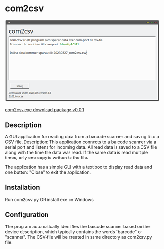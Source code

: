 # com2csv

![com2csv screenshot](Screenshot_20230327_183841.png)

[com2csv.exe download package v0.0.1](https://github.com/joeraven0/com2csv/releases/tag/v0.0.1)

## Description

A GUI application for reading data from a barcode scanner and saving it to a CSV file.
Description:
This application connects to a barcode scanner via a serial port and listens for incoming data. All read data is saved to a CSV file along with the time the data was read. If the same data is read multiple times, only one copy is written to the file.

The application has a simple GUI with a text box to display read data and one button: "Close" to exit the application.

## Installation
Run com2csv.py OR install exe on Windows.

## Configuration
The program automatically identifies the barcode scanner based on the device description, which typically contains the words "barcode" or "scanner".
The CSV-file will be created in same directory as com2csv.py file.
